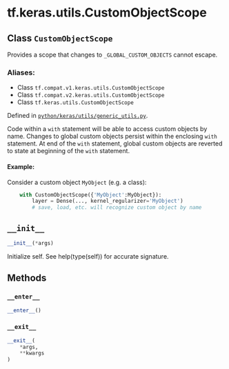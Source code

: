 <div itemscope itemtype="http://developers.google.com/ReferenceObject">
<meta itemprop="name" content="tf.keras.utils.CustomObjectScope" />
<meta itemprop="path" content="Stable" />
<meta itemprop="property" content="__enter__"/>
<meta itemprop="property" content="__exit__"/>
<meta itemprop="property" content="__init__"/>
</div>

# tf.keras.utils.CustomObjectScope

## Class `CustomObjectScope`

Provides a scope that changes to `_GLOBAL_CUSTOM_OBJECTS` cannot escape.



### Aliases:

* Class `tf.compat.v1.keras.utils.CustomObjectScope`
* Class `tf.compat.v2.keras.utils.CustomObjectScope`
* Class `tf.keras.utils.CustomObjectScope`



Defined in [`python/keras/utils/generic_utils.py`](/code/stable/tensorflow/python/keras/utils/generic_utils.py).

<!-- Placeholder for "Used in" -->

Code within a `with` statement will be able to access custom objects
by name. Changes to global custom objects persist
within the enclosing `with` statement. At end of the `with` statement,
global custom objects are reverted to state
at beginning of the `with` statement.

#### Example:



Consider a custom object `MyObject` (e.g. a class):

```python
    with CustomObjectScope({'MyObject':MyObject}):
        layer = Dense(..., kernel_regularizer='MyObject')
        # save, load, etc. will recognize custom object by name
```

<h2 id="__init__"><code>__init__</code></h2>

``` python
__init__(*args)
```

Initialize self.  See help(type(self)) for accurate signature.




## Methods

<h3 id="__enter__"><code>__enter__</code></h3>

``` python
__enter__()
```




<h3 id="__exit__"><code>__exit__</code></h3>

``` python
__exit__(
    *args,
    **kwargs
)
```







